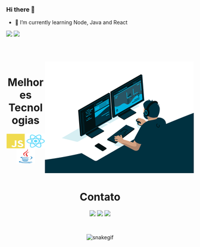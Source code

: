 ### Hi there 👋

- 🌱 I’m currently learning Node, Java and React
<div>
    <img height="180em"
        src="https://github-readme-stats.vercel.app/api?username=WellintonGudilunas&show_icons=true&theme=tokyonight&include_all_commits=true&count_private=true" />
    <img height="180em"
        src="https://github-readme-stats.vercel.app/api/top-langs/?username=WellintonGudilunas&layout=compact&langs_count=16&theme=tokyonight" />
</div>
<br>

##

<div align="center">
    <div style="display: inline_block"><br>
        <img align="right" height="300" alt="coding-time" src="gifProgramador.gif">
        <h1 align="center">Melhores Tecnologias</h1>
        <img align="center" alt="Js" height="40" width="50"
            src="https://raw.githubusercontent.com/devicons/devicon/master/icons/javascript/javascript-plain.svg">
        <!--<img align="center" alt="Ts" height="40" width="50"
            src="https://raw.githubusercontent.com/devicons/devicon/master/icons/typescript/typescript-plain.svg">-->
        <img align="center" alt="React" height="40" width="50"
            src="https://raw.githubusercontent.com/devicons/devicon/master/icons/react/react-original.svg">
        <img align="center" alt="Java" height="40" width="50"
            src="https://raw.githubusercontent.com/devicons/devicon/master/icons/java/java-original.svg">
    </div>
<br><br>
    <h1 align="center">Contato</h1>


      
<a href="https://discord.gg/" target="_blank"><img
    src="https://img.shields.io/badge/Discord-7289DA?style=for-the-badge&logo=discord&logoColor=white"
    target="_blank"></a>
<a href="mailto:wellintongudilunas788@gmail.com"><img
    src="https://img.shields.io/badge/Gmail-D14836?style=for-the-badge&logo=gmail&logoColor=white"
    target="_blank"></a>
<a href="https://www.linkedin.com/in/wellinton-gudilunas-55827524a/" target="_blank"><img
    src="https://img.shields.io/badge/-LinkedIn-%230077B5?style=for-the-badge&logo=linkedin&logoColor=white"
    target="_blank"></a>

</div>
  <br>
  
<div align="center">
  
![snakegif](https://github.com/WellintonGudilunas/WellintonGudilunas/blob/output/github-contribution-grid-snake.gif)
  
</div>

##

  ##
 
